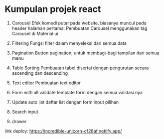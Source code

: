 # Kumpulan projek react

1. Carousel
   Efek komedi putar pada website, biasanya muncul pada header halaman pertama. Pembuatan Carousel menggunakan tag Carousel di Material ui

2. Filtering
   Fungsi filter dalam menyeleksi dari semua data

3. Pagination
   Button pagination, untuk membagi-bagi tampilan dari semua menu

4. Table Sorting
   Pembuatan tabel disertai dengan pengurutan secara ascending dan descending

5. Text editor
   Pembuatan text editor

6. Form with all validate
   template form dengan semua validasi nya

7. Update auto list
   daftar list dengan form input pilihan

8. Search input

9. drawer

link deploy:
https://incredible-unicorn-cf28af.netlify.app/
